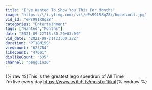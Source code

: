 ```yaml
---
title: "I've Wanted To Show You This For Months"
image: "https:\/\/i.ytimg.com\/vi\/ePs991R8qZ8\/hqdefault.jpg"
vid_id: "ePs991R8qZ8"
categories: "Entertainment"
tags: ["Wanted","Months"]
date: "2021-09-22T18:30:29+03:00"
vid_date: "2021-09-21T23:00:22Z"
duration: "PT18M15S"
viewcount: "623784"
likeCount: "47601"
dislikeCount: "535"
channel: "penguinz0"
---
```

{% raw %}This is the greatest lego speedrun of All Time<br />I'm live every day <a rel="nofollow" target="blank" href="https://www.twitch.tv/moistcr1tikal">https://www.twitch.tv/moistcr1tikal</a>{% endraw %}
